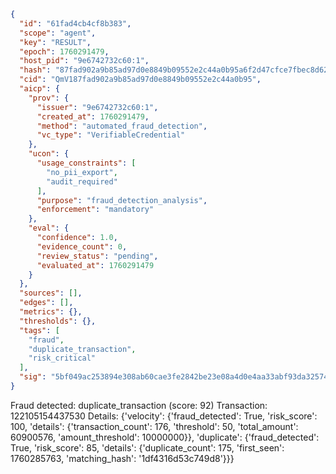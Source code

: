 ```json
{
  "id": "61fad4cb4cf8b383",
  "scope": "agent",
  "key": "RESULT",
  "epoch": 1760291479,
  "host_pid": "9e6742732c60:1",
  "hash": "87fad902a9b85ad97d0e8849b09552e2c44a0b95a6f2d47cfce7fbec8d625c4f",
  "cid": "QmV187fad902a9b85ad97d0e8849b09552e2c44a0b95",
  "aicp": {
    "prov": {
      "issuer": "9e6742732c60:1",
      "created_at": 1760291479,
      "method": "automated_fraud_detection",
      "vc_type": "VerifiableCredential"
    },
    "ucon": {
      "usage_constraints": [
        "no_pii_export",
        "audit_required"
      ],
      "purpose": "fraud_detection_analysis",
      "enforcement": "mandatory"
    },
    "eval": {
      "confidence": 1.0,
      "evidence_count": 0,
      "review_status": "pending",
      "evaluated_at": 1760291479
    }
  },
  "sources": [],
  "edges": [],
  "metrics": {},
  "thresholds": {},
  "tags": [
    "fraud",
    "duplicate_transaction",
    "risk_critical"
  ],
  "sig": "5bf049ac253894e308ab60cae3fe2842be23e08a4d0e4aa33abf93da32574793"
}
```

Fraud detected: duplicate_transaction (score: 92)
Transaction: 122105154437530
Details: {'velocity': {'fraud_detected': True, 'risk_score': 100, 'details': {'transaction_count': 176, 'threshold': 50, 'total_amount': 60900576, 'amount_threshold': 10000000}}, 'duplicate': {'fraud_detected': True, 'risk_score': 85, 'details': {'duplicate_count': 175, 'first_seen': 1760285763, 'matching_hash': '1df4316d53c749d8'}}}